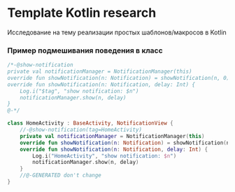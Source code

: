 # Template Kotlin research
Исследование на тему реализации простых шаблонов/макросов в Kotlin

### Пример подмешивания поведения в класс
```kotlin
/*-@show-notification
private val notificationManager = NotificationManager(this)
override fun showNotification(n: Notification) = showNotification(n, 0)
override fun showNotification(n: Notification, delay: Int) {
    Log.i("$tag", "show notification: $n")
    notificationManager.show(n, delay)
}
@-*/

class HomeActivity : BaseActivity, NotificationView {
    //-@show-notification(tag=HomeActivity)
    private val notificationManager = NotificationManager(this)
    override fun showNotification(n: Notification) = showNotification(n, 0)
    override fun showNotification(n: Notification, delay: Int) {
        Log.i("HomeActivity", "show notification: $n")
        notificationManager.show(n, delay)
    }
    //@-GENERATED don't change
}
```
